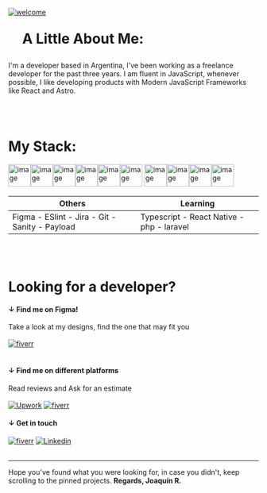 
[![welcome](https://www.figma.com/profile/908314209309808562/cover_image?b10cc5e1-dd68-43dd-ae80-c2f4b7b0c722)](https://joaquinreynoso.vercel.app/)
<br>

<h1 style="margin:1em;">A Little About Me:</h1>
<p>
I'm a developer based in Argentina, I've been working as a freelance developer for the past three years. I am fluent in JavaScript, whenever possible, I like developing products with Modern JavaScript Frameworks like React and Astro.
</p>

<br>
<br>
<h1 style="welcome :1em;">My Stack: </h1>

<img title="react" height="45px" src="https://joaquinreynoso.vercel.app/react.svg" alt="image" /><img title="astro" height="45px" src="https://joaquinreynoso.vercel.app/astro.svg" alt="image" /><img title="html" height="45px" src="https://joaquinreynoso.vercel.app/html.svg" alt="image" /><img title="css" height="45px" src="https://joaquinreynoso.vercel.app/css.svg" alt="image" /><img title="javascript" height="45px" src="https://joaquinreynoso.vercel.app/js.svg" alt="image" /><img title="sass" height="45px" src="https://joaquinreynoso.vercel.app/scss.svg" alt="image" />
<img title="mongo DB" height="45px" src="https://www.opc-router.de/wp-content/uploads/2021/03/mongodb_thumbnail.png" alt="image" /><img title="MySQL" height="45px" src="https://wiki.cifprodolfoucha.es/images/8/8e/Mysql_logo.png" alt="image" /><img title="mongo DB" height="45px" src="https://static-00.iconduck.com/assets.00/node-js-icon-227x256-913nazt0.png" alt="image" /><img title="MySQL" height="45px" src="https://www.simplilearn.com/ice9/tools_covered/ExpressJS-logo.png" alt="image" />

| Others | Learning | 
| --- | --- |
|  Figma - ESlint - Jira - Git - Sanity - Payload | Typescript - React Native - php - laravel |


<br>
<br>

 #  Looking for a developer?
#### &darr; Find me on Figma!

 Take a look at my designs, find the one that may fit you <br> <br>
 [![fiverr](https://th.bing.com/th?id=ODLS.27416eed-7578-439e-ae1c-f0392d225a34&w=32&h=32&qlt=90&pcl=fffffa&o=6&pid=1.2)](https://figma.com/@orientalArg)
<br> <br>

#### &darr; Find me on different platforms 
 Read reviews and Ask for an estimate  <br> <br>
 [![Upwork](https://th.bing.com/th?id=ODLS.102712b1-4c58-4958-a5e6-1977d257f078&w=32&h=32&qlt=90&pcl=fffffa&o=6&pid=1.2)](https://www.upwork.com/freelancers/~0117753d45764f61bb)
[![fiverr](https://th.bing.com/th?id=ODLS.248cca61-4987-4b0f-9b47-bb2872b2414a&w=32&h=32&qlt=90&pcl=fffffa&o=6&pid=1.2)](https://www.fiverr.com/joaquinreyno623)

 #### &darr; Get in touch
 [![fiverr](https://th.bing.com/th?id=ODLS.8f0ce0d8-2449-458c-bf41-a8532cffd6c5&w=32&h=32&qlt=92&pcl=fffffa&o=6&pid=1.2)](mailto:orientalarg@outlook.com) 
[![Linkedin](https://icons-for-free.com/iconfiles/ico/32/super+tiny+icons+linkedin-1324450747503589428.ico)](https://www.linkedin.com/in/orientalarg/) 
<br><br>

---
<p style="text-align:left;">
 Hope you've found what you were looking for, in case you didn't, keep scrolling to the pinned projects.
 <b>Regards, Joaquín R.</b>
 </p>
